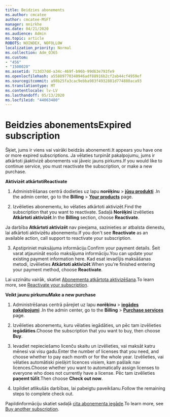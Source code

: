 ```yaml
---
title: Beidzies abonements
ms.author: cmcatee
author: cmcatee-MSFT
manager: mnirkhe
ms.date: 04/21/2020
ms.audience: Admin
ms.topic: article
ROBOTS: NOINDEX, NOFOLLOW
localization_priority: Normal
ms.collection: Adm_O365
ms.custom:
- "456"
- "1500020"
ms.assetid: 713d37dd-a34c-469f-b96b-99d63e793fe9
ms.openlocfilehash: a55889770340946adf88916b2cf2ab44cf4959ef
ms.sourcegitcommit: a98b25fa3cac9ebba983f4932881d774880aca93
ms.translationtype: MT
ms.contentlocale: lv-LV
ms.lasthandoff: 05/13/2020
ms.locfileid: "44063480"
---
```

# <a name="expired-subscription"></a><span data-ttu-id="0e505-102">Beidzies abonements</span><span class="sxs-lookup"><span data-stu-id="0e505-102">Expired subscription</span></span>

<span data-ttu-id="0e505-103">Šķiet, jums ir viens vai vairāki beidzās abonementi.</span><span class="sxs-lookup"><span data-stu-id="0e505-103">It appears you have one or more expired subscriptions.</span></span> <span data-ttu-id="0e505-104">Ja vēlaties turpināt pakalpojumu, jums ir atkārtoti jāaktivizē abonements vai jāveic jauns pirkums.</span><span class="sxs-lookup"><span data-stu-id="0e505-104">If you would like to continue service, you must reactivate the subscription, or make a new purchase.</span></span>
  
<span data-ttu-id="0e505-105">**Aktivizēt atkārtoti**</span><span class="sxs-lookup"><span data-stu-id="0e505-105">**Reactivate**</span></span>
  
1. <span data-ttu-id="0e505-106">Administrēšanas centrā dodieties uz lapu **norēķinu** \> **[jūsu produkti](https://go.microsoft.com/fwlink/p/?linkid=842054)** .</span><span class="sxs-lookup"><span data-stu-id="0e505-106">In the admin center, go to the **Billing** \> **[Your products](https://go.microsoft.com/fwlink/p/?linkid=842054)** page.</span></span>

2. <span data-ttu-id="0e505-107">Izvēlieties abonementu, ko vēlaties atkārtoti aktivizēt.</span><span class="sxs-lookup"><span data-stu-id="0e505-107">Find the subscription that you want to reactivate.</span></span> <span data-ttu-id="0e505-108">Sadaļā **Norēķini** izvēlieties **Atkārtoti aktivizēt**.</span><span class="sxs-lookup"><span data-stu-id="0e505-108">In the **Billing** section, choose **Reactivate**.</span></span>

<span data-ttu-id="0e505-109">Ja darbība **Atkārtoti aktivizēt** nav pieejama, sazinieties ar atbalsta dienestu, lai atkārtoti aktivizētu abonementu.</span><span class="sxs-lookup"><span data-stu-id="0e505-109">If you don't see **Reactivate** as an available action, call support to reactivate your subscription.</span></span>

3. <span data-ttu-id="0e505-110">Apstipriniet maksājuma informāciju.</span><span class="sxs-lookup"><span data-stu-id="0e505-110">Confirm your payment details.</span></span> <span data-ttu-id="0e505-111">Šeit varat atjaunināt esošo maksājuma informāciju.</span><span class="sxs-lookup"><span data-stu-id="0e505-111">You can update your existing payment information here.</span></span> <span data-ttu-id="0e505-112">Kad esat ievadījis maksāšanas metodi, izvēlieties **Atkārtoti aktivizēt**.</span><span class="sxs-lookup"><span data-stu-id="0e505-112">When you're finished entering your payment method, choose **Reactivate**.</span></span>

<span data-ttu-id="0e505-113">Lai uzzinātu vairāk, skatiet [Abonementa atkārtota aktivizēšana](https://docs.microsoft.com/office365/admin/subscriptions-and-billing/reactivate-your-subscription).</span><span class="sxs-lookup"><span data-stu-id="0e505-113">To learn more, see [Reactivate your subscription](https://docs.microsoft.com/office365/admin/subscriptions-and-billing/reactivate-your-subscription).</span></span>

<span data-ttu-id="0e505-114">**Veikt jaunu pirkumu**</span><span class="sxs-lookup"><span data-stu-id="0e505-114">**Make a new purchase**</span></span>
  
1. <span data-ttu-id="0e505-115">Administrēšanas centrā pārejiet uz lapu **norēķinu** \> **[iegādes pakalpojumi](https://go.microsoft.com/fwlink/p/?linkid=868433)** .</span><span class="sxs-lookup"><span data-stu-id="0e505-115">In the admin center, go to the **Billing** \> **[Purchase services](https://go.microsoft.com/fwlink/p/?linkid=868433)** page.</span></span>

2. <span data-ttu-id="0e505-116">Izvēlieties abonementu, kuru vēlaties iegādāties, un pēc tam izvēlieties **iegādāties**.</span><span class="sxs-lookup"><span data-stu-id="0e505-116">Choose the subscription that you want to buy, then choose **Buy**.</span></span>

3. <span data-ttu-id="0e505-117">Ievadiet nepieciešamo licenču skaitu un izvēlieties, vai maksāt katru mēnesi vai visu gadu.</span><span class="sxs-lookup"><span data-stu-id="0e505-117">Enter the number of licenses that you need, and choose whether to pay each month or for the whole year.</span></span> <span data-ttu-id="0e505-118">Izvēlieties, vai vēlaties automātiski piešķirt licences visiem, kam pašlaik nav licences.</span><span class="sxs-lookup"><span data-stu-id="0e505-118">Choose whether you want to automatically assign licenses to everyone who does not currently have a license.</span></span> <span data-ttu-id="0e505-119">Pēc tam izvēlieties **paņemt tūlīt**.</span><span class="sxs-lookup"><span data-stu-id="0e505-119">Then choose **Check out now**.</span></span>

4. <span data-ttu-id="0e505-120">Izpildiet atlikušās darbības, lai pabeigtu paveikšanu.</span><span class="sxs-lookup"><span data-stu-id="0e505-120">Follow the remaining steps to complete check out.</span></span>

<span data-ttu-id="0e505-121">Papildinformāciju skatiet sadaļā [cita abonementa iegāde](https://docs.microsoft.com/office365/admin/subscriptions-and-billing/buy-another-subscription).</span><span class="sxs-lookup"><span data-stu-id="0e505-121">To learn more, see [Buy another subscription](https://docs.microsoft.com/office365/admin/subscriptions-and-billing/buy-another-subscription).</span></span>